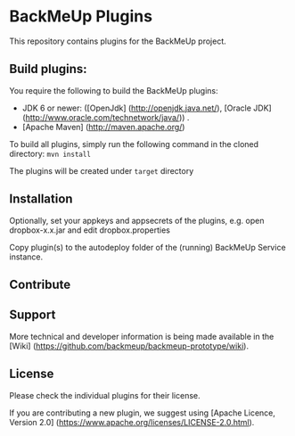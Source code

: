 # BackMeUp Plugins
This repository contains plugins for the BackMeUp project. 

## Build plugins: 
You require the following to build the BackMeUp plugins:
* JDK 6 or newer:  ([OpenJdk] (http://openjdk.java.net/), [Oracle JDK] (http://www.oracle.com/technetwork/java/)) . 
* [Apache Maven] (http://maven.apache.org/)

To build all plugins, simply run the following command in the cloned directory:
```mvn install```

The plugins will be created under ``` target ``` directory 


## Installation
Optionally, set your appkeys and appsecrets of the plugins, e.g. open dropbox-x.x.jar and edit dropbox.properties

Copy plugin(s) to the autodeploy folder of the (running) BackMeUp Service instance. 


## Contribute


## Support
More technical and developer information is being made available in the [Wiki] (https://github.com/backmeup/backmeup-prototype/wiki).


## License 
Please check the individual plugins for their license.

If you are contributing a new plugin, we suggest using [Apache Licence, Version 2.0] (https://www.apache.org/licenses/LICENSE-2.0.html).